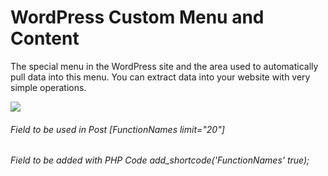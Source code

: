 # WordPress Custom Menu and Content

The special menu in the WordPress site and the area used to automatically pull data into this menu. You can extract data into your website with very simple operations.

![](https://fatihsayin.com.tr/function.png)

###### Field to be used in Post [FunctionNames limit="20"]
###### Field to be added with PHP Code  add_shortcode('FunctionNames' true);

